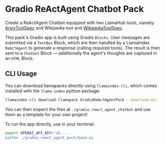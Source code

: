 # Gradio ReActAgent Chatbot Pack

Create a ReActAgent Chatbot equipped with two LlamaHub tools, namely: 
[ArxivToolSpec](https://llamahub.ai/l/tools-arxiv) and Wikipedia tool and
[WikipediaToolSpec](https://llamahub.ai/l/tools-wikipedia).

This pack's Gradio app is built using Gradio `Blocks`. User messages are submitted
via a `TextBox` Block, which are then handled by a LlamaIndex `ReActAgent` to generate a
response (calling required tools). The result is then sent to a `Chatbot` Block —
additionally the agent's thoughts are captured in an `HTML` Block.

## CLI Usage

You can download llamapacks directly using `llamaindex-cli`, which comes installed with the `llama-index` python package:

```bash
llamaindex-cli download-llamapack GradioReActAgentPack --download-dir ./gradio_react_agent_chatbot
```

You can then inspect the files at `./gradio_react_agent_chatbot` and use them as a template for your own project!

To run the app directly, use in your terminal:

```bash
export OPENAI_API_KEY="sk-...
python ./gradio_react_agent_pack/base.py
```
